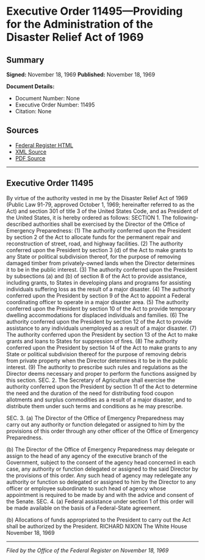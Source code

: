 # Executive Order 11495—Providing for the Administration of the Disaster Relief Act of 1969

## Summary

**Signed:** November 18, 1969
**Published:** November 18, 1969

**Document Details:**
- Document Number: None
- Executive Order Number: 11495
- Citation: None

## Sources
- [Federal Register HTML](https://www.presidency.ucsb.edu/documents/executive-order-11495-providing-for-the-administration-the-disaster-relief-act-1969)
- [XML Source](None)
- [PDF Source](None)

---

## Executive Order 11495

By virtue of the authority vested in me by the Disaster Relief Act of 1969 (Public Law 91-79, approved October 1, 1969; hereinafter referred to as the Act) and section 301 of title 3 of the United States Code, and as President of the United States, it is hereby ordered as follows:
SECTION 1. The following-described authorities shall be exercised by the Director of the Office of Emergency Preparedness:
    (1) The authority conferred upon the President by section 2 of the Act to allocate funds for the permanent repair and reconstruction of street, road, and highway facilities.
    (2) The authority conferred upon the President by section 3 (d) of the Act to make grants to any State or political subdivision thereof, for the purpose of removing damaged timber from privately-owned lands when the Director determines it to be in the public interest.
    (3) The authority conferred upon the President by subsections (a) and (b) of section 8 of the Act to provide assistance, including grants, to States in developing plans and programs for assisting individuals suffering loss as the result of a major disaster.
    (4) The authority conferred upon the President by section 9 of the Act to appoint a Federal coordinating officer to operate in a major disaster area.
    (5) The authority conferred upon the President by section 10 of the Act to provide temporary dwelling accommodations for displaced individuals and families.
    (6) The authority conferred upon the President by section 12 of the Act to provide assistance to any individuals unemployed as a result of a major disaster.
    (7) The authority conferred upon the President by section 13 of the Act to make grants and loans to States for suppression of fires.
    (8) The authority conferred upon the President by section 14 of the Act to make grants to any State or political subdivision thereof for the purpose of removing debris from private property when the Director determines it to be in the public interest.
    (9) The authority to prescribe such rules and regulations as the Director deems necessary and proper to perform the functions assigned by this section.
SEC. 2. The Secretary of Agriculture shall exercise the authority conferred upon the President by section 11 of the Act to determine the need and the duration of the need for distributing food coupon allotments and surplus commodities as a result of a major disaster, and to distribute them under such terms and conditions as he may prescribe.

SEC. 3. (a) The Director of the Office of Emergency Preparedness may carry out any authority or function delegated or assigned to him by the provisions of this order through any other officer of the Office of Emergency Preparedness.

(b) The Director of the Office of Emergency Preparedness may delegate or assign to the head of any agency of the executive branch of the Government, subject to the consent of the agency head concerned in each case, any authority or function delegated or assigned to the said Director by the provisions of this order. Any such head of agency may redelegate any authority or function so delegated or assigned to him by the Director to any officer or employee subordinate to such head of agency whose appointment is required to be made by and with the advice and consent of the Senate.
SEC. 4. (a) Federal assistance under section 1 of this order will be made available on the basis of a Federal-State agreement.

(b) Allocations of funds appropriated to the President to carry out the Act shall be authorized by the President.
RICHARD NIXON
The White House
November 18, 1969

---

*Filed by the Office of the Federal Register on November 18, 1969*
